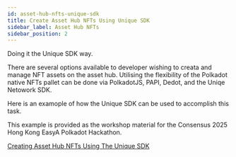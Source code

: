 ```yaml
---
id: asset-hub-nfts-unique-sdk
title: Create Asset Hub NFTs Using Unique SDK
sidebar_label: Asset Hub NFTs
sidebar_position: 2 
---
```


Doing it the Unique SDK way.

There are several options available to developer wishing to creata and manage NFT assets on the asset hub. Utilising the flexibility of the Polkadot native NFTs pallet can be done via PolkadotJS, PAPI, Dedot, and the Uniqe Netowork SDK.

Here is an examople of how the Unique SDK can be used to accomplish this task.

This example is provided as the workshop material for the Consensus 2025 Hong Kong EasyA Polkadot Hackathon.

[Creating Asset Hub NFTs Using The Unique SDK](https://github.com/NFTMozaic/polkadot-nfts-template)
